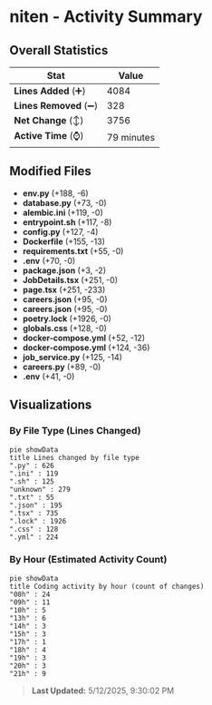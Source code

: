 # niten - Activity Summary 

## Overall Statistics

| Stat                   | Value                                                             |
| ---------------------- | ----------------------------------------------------------------- |
| **Lines Added** (➕)   | 4084                                          |
| **Lines Removed** (➖) | 328                                        |
| **Net Change** (↕)    | 3756                |
| **Active Time** (⌚)   | 79 minutes |


## Modified Files
- **env.py** (+188, -6)
- **database.py** (+73, -0)
- **alembic.ini** (+119, -0)
- **entrypoint.sh** (+117, -8)
- **config.py** (+127, -4)
- **Dockerfile** (+155, -13)
- **requirements.txt** (+55, -0)
- **.env** (+70, -0)
- **package.json** (+3, -2)
- **JobDetails.tsx** (+251, -0)
- **page.tsx** (+251, -233)
- **careers.json** (+95, -0)
- **careers.json** (+95, -0)
- **poetry.lock** (+1926, -0)
- **globals.css** (+128, -0)
- **docker-compose.yml** (+52, -12)
- **docker-compose.yml** (+124, -36)
- **job_service.py** (+125, -14)
- **careers.py** (+89, -0)
- **.env** (+41, -0)

## Visualizations

### By File Type (Lines Changed)

```mermaid
pie showData
title Lines changed by file type
".py" : 626
".ini" : 119
".sh" : 125
"unknown" : 279
".txt" : 55
".json" : 195
".tsx" : 735
".lock" : 1926
".css" : 128
".yml" : 224
```

### By Hour (Estimated Activity Count)

```mermaid
pie showData
title Coding activity by hour (count of changes)
"08h" : 24
"09h" : 11
"10h" : 5
"13h" : 6
"14h" : 3
"15h" : 3
"17h" : 1
"18h" : 4
"19h" : 3
"20h" : 3
"21h" : 9
```


> **Last Updated:** 5/12/2025, 9:30:02 PM